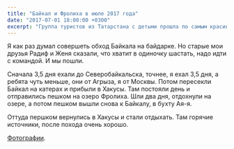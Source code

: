 ```yaml
---
title: "Байкал и Фролиха в июле 2017 года"
date: "2017-07-01 18:00:00 +0300"
excerpt: "Группа туристов из Татарстана с детьми прошла по самым красивым местам Байкала."
---
```


Я как раз думал совершеть обход Байкала на байдарке. Но старые мои друзья Радиф и Женя сказали, что хватит в одиночку шастать,
надо идти с командой. И мы пошли.

Сначала 3,5 дня ехали до Северобайкальска, точнее, я ехал 3,5 дня, а ребята чуть меньше, они от Агрыза, я от Москвы. Потом пересекли Байкал на катерах
и прибыли в Хакусы. Там постояли день и отправились пешком на озеро Фролиха. Шли два дня, отдохнули на озере, а потом пешком вышли снова к Байкалу, в бухту Ая-я.

Оттуда першком вернулись в Хакусы и стали отдыхать. Там горячие источники, после похода очень хорошо.

[Фотографии](https://disk.yandex.ru/a/IK3HOVPf5Kk6PA).
